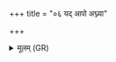 +++
title = "०६ यद् आपो अघ्न्या"

+++
<details><summary>मूलम् (GR)</summary>

+++(PSK 20.32.5cde)+++यद् आपो अघ्न्या इति  
वरुणेति यद् ऊचिम ।  
ततो वरुण नो मुचेः ॥
</details>